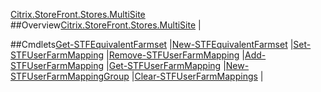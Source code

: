 [Citrix.StoreFront.Stores.MultiSite](Citrix.StoreFront.Stores.MultiSite)
##Overview[Citrix.StoreFront.Stores.MultiSite](Citrix.StoreFront.Stores.MultiSite)
|##Cmdlets[Get-STFEquivalentFarmset](Get-STFEquivalentFarmset)
|[New-STFEquivalentFarmset](New-STFEquivalentFarmset)
|[Set-STFUserFarmMapping](Set-STFUserFarmMapping)
|[Remove-STFUserFarmMapping](Remove-STFUserFarmMapping)
|[Add-STFUserFarmMapping](Add-STFUserFarmMapping)
|[Get-STFUserFarmMapping](Get-STFUserFarmMapping)
|[New-STFUserFarmMappingGroup](New-STFUserFarmMappingGroup)
|[Clear-STFUserFarmMappings](Clear-STFUserFarmMappings)
|